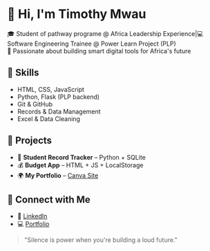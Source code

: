 # 👋 Hi, I'm Timothy Mwau

🎓 Student of pathway programe @ Africa Leadership Experience|💻 Software Engineering Trainee @ Power Learn Project (PLP)  
🚀 Passionate about building smart digital tools for Africa's future

## 🔧 Skills
- HTML, CSS, JavaScript
- Python, Flask (PLP backend)
- Git & GitHub
- Records & Data Management
- Excel & Data Cleaning

## 📂 Projects
- 📘 **Student Record Tracker** – Python + SQLite  
- 💰 **Budget App** – HTML + JS + LocalStorage  
- 🌍 **My Portfolio** – [Canva Site](https://timothymulwamwau.my.canva.site)

## 🔗 Connect with Me
- 🔗 [LinkedIn](https://linkedin.com/in/YOUR-USERNAME)
- 💻 [Portfolio](https://timothymulwamwau.my.canva.site)
  

> "Silence is power when you're building a loud future."


